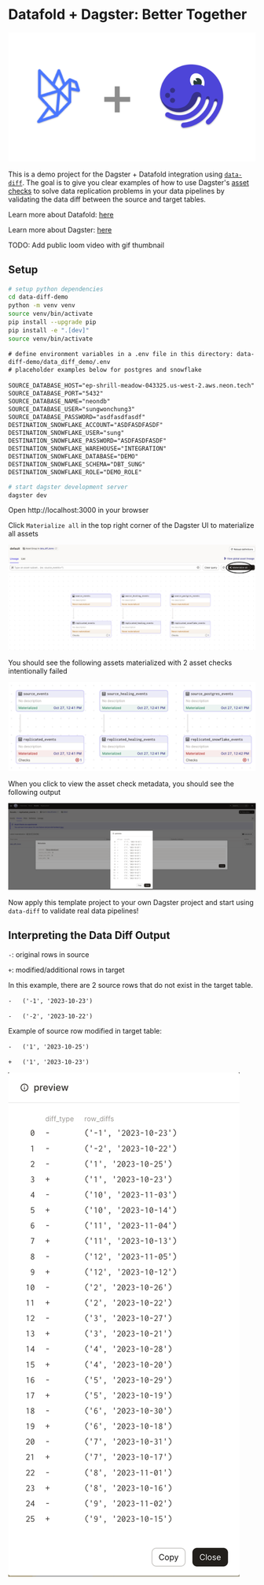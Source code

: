 # Datafold + Dagster: Better Together

<p align="center">
  <img src="images/dagster_and_datafold.png">
</p>

This is a demo project for the Dagster + Datafold integration using [`data-diff`](https://github.com/datafold/data-diff#data-diff-compare-datasets-fast-within-or-across-sql-databases). The goal is to give you clear examples of how to use Dagster's [asset checks](https://docs.dagster.io/concepts/assets/asset-checks) to solve data replication problems in your data pipelines by validating the data diff between the source and target tables.

Learn more about Datafold: [here](https://www.datafold.com/data-replication)

Learn more about Dagster: [here](https://dagster.io/)

TODO: Add public loom video with gif thumbnail

## Setup

```bash
# setup python dependencies
cd data-diff-demo
python -m venv venv
source venv/bin/activate
pip install --upgrade pip
pip install -e ".[dev]"
source venv/bin/activate
```

```
# define environment variables in a .env file in this directory: data-diff-demo/data_diff_demo/.env
# placeholder examples below for postgres and snowflake

SOURCE_DATABASE_HOST="ep-shrill-meadow-043325.us-west-2.aws.neon.tech"
SOURCE_DATABASE_PORT="5432"
SOURCE_DATABASE_NAME="neondb"
SOURCE_DATABASE_USER="sungwonchung3"
SOURCE_DATABASE_PASSWORD="asdfasdfasdf"
DESTINATION_SNOWFLAKE_ACCOUNT="ASDFASDFASDF"
DESTINATION_SNOWFLAKE_USER="sung"
DESTINATION_SNOWFLAKE_PASSWORD="ASDFASDFASDF"
DESTINATION_SNOWFLAKE_WAREHOUSE="INTEGRATION"
DESTINATION_SNOWFLAKE_DATABASE="DEMO"
DESTINATION_SNOWFLAKE_SCHEMA="DBT_SUNG"
DESTINATION_SNOWFLAKE_ROLE="DEMO_ROLE"
```

```bash
# start dagster development server
dagster dev
```

Open http://localhost:3000 in your browser

Click `Materialize all` in the top right corner of the Dagster UI to materialize all assets

![](images/start.png)

You should see the following assets materialized with 2 asset checks intentionally failed

![](images/end.png)

When you click to view the asset check metadata, you should see the following output

![](images/example_asset_check.png)

Now apply this template project to your own Dagster project and start using `data-diff` to validate real data pipelines!


## Interpreting the Data Diff Output

`-`: original rows in source

`+`: modified/additional rows in target

In this example, there are 2 source rows that do not exist in the target table.

`-   ('-1', '2023-10-23')`

`-   ('-2', '2023-10-22')`

Example of source row modified in target table:

`-   ('1', '2023-10-25')`

`+   ('1', '2023-10-23')`

![](images/data_diff_output.png)